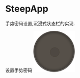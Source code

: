 # SteepApp
手势密码设置,沉浸式状态栏的实现.

设置手势密码
![Mou icon](https://raw.githubusercontent.com/ZengHongHua/SteepApp/master/app/src/main/res/mipmap-hdpi/gesture_node_normal.png)
